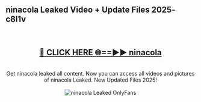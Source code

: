 <h2>ninacola Leaked Video + Update Files 2025- c8l1v</h2>
<br>
<div align="center">
<h2><a href="https://libra.edu.pl?ninacola" rel="nofollow">🔴 CLICK HERE 🌐==►► ninacola</a></h2>
<br>
Get ninacola leaked all content. Now you can access all videos and pictures of ninacola Leaked. New Updated Files 2025!
<br>
<br>
<a href="https://libra.edu.pl?ninacola" rel="nofollow" data-target="animated-image.originalLink"><img src="https://i.ibb.co.com/WyWwxjT/player-gif2.gif" alt="ninacola Leaked OnlyFans" style="max-width: 100%; display: inline-block;" data-target="animated-image.originalImage"></a>
</div>
<br>